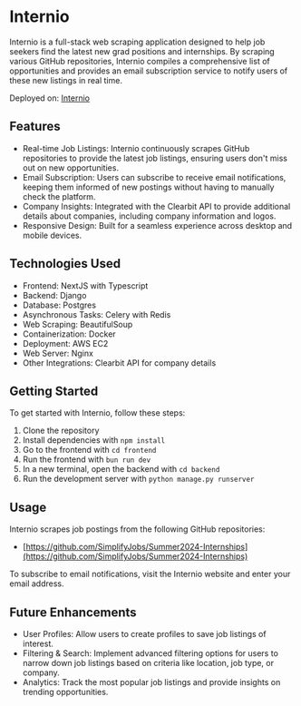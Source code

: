 # Internio

Internio is a full-stack web scraping application designed to help job seekers find the latest new grad positions and internships. By scraping various GitHub repositories, Internio compiles a comprehensive list of opportunities and provides an email subscription service to notify users of these new listings in real time.

Deployed on: [Internio](https://internio.vercel.app/)

## Features

- Real-time Job Listings: Internio continuously scrapes GitHub repositories to provide the latest job listings, ensuring users don't miss out on new opportunities.
- Email Subscription: Users can subscribe to receive email notifications, keeping them informed of new postings without having to manually check the platform.
- Company Insights: Integrated with the Clearbit API to provide additional details about companies, including company information and logos.
- Responsive Design: Built for a seamless experience across desktop and mobile devices.

## Technologies Used

- Frontend: NextJS with Typescript
- Backend: Django
- Database: Postgres
- Asynchronous Tasks: Celery with Redis
- Web Scraping: BeautifulSoup
- Containerization: Docker
- Deployment: AWS EC2
- Web Server: Nginx
- Other Integrations: Clearbit API for company details

## Getting Started

To get started with Internio, follow these steps:

1. Clone the repository
2. Install dependencies with `npm install`
3. Go to the frontend with `cd frontend`
4. Run the frontend with `bun run dev`
5. In a new terminal, open the backend with `cd backend`
6. Run the development server with `python manage.py runserver`

## Usage

Internio scrapes job postings from the following GitHub repositories:

- [https://github.com/SimplifyJobs/Summer2024-Internships](https://github.com/SimplifyJobs/Summer2024-Internships)

To subscribe to email notifications, visit the Internio website and enter your email address.

## Future Enhancements

- User Profiles: Allow users to create profiles to save job listings of interest.
- Filtering & Search: Implement advanced filtering options for users to narrow down job listings based on criteria like location, job type, or company.
- Analytics: Track the most popular job listings and provide insights on trending opportunities.
